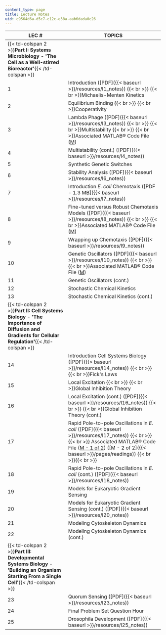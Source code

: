 ```yaml
---
content_type: page
title: Lecture Notes
uid: c9564d6a-d5c7-c12c-e38a-aab6dada0c26
---
```


| LEC # | TOPICS |
| --- | --- |
| {{< td-colspan 2 >}}**Part I: Systems Microbiology - 'The Cell as a Well-stirred Bioreactor'**{{< /td-colspan >}} ||
| 1 | Introduction ([PDF]({{< baseurl >}}/resources/l1_notes))  {{< br >}}  {{< br >}}Michaelis-Menten Kinetics |
| 2 | Equilibrium Binding  {{< br >}}  {{< br >}}Cooperativity |
| 3 | Lambda Phage ([PDF]({{< baseurl >}}/resources/l3_notes))  {{< br >}}  {{< br >}}Multistability  {{< br >}}  {{< br >}}Associated MATLAB® Code File ([M](/courses/physics/8-591j-systems-biology-fall-2004/readings/CodeI2.m)) |
| 4 | Multistability (cont.) ([PDF]({{< baseurl >}}/resources/l4_notes)) |
| 5 | Synthetic Genetic Switches |
| 6 | Stability Analysis ([PDF]({{< baseurl >}}/resources/l6_notes)) |
| 7 | Introduction _E. coli_ Chemotaxis ([PDF - 1.3 MB]({{< baseurl >}}/resources/l7_notes)) |
| 8 | Fine-tuned versus Robust Chemotaxis Models ([PDF]({{< baseurl >}}/resources/l8_notes))  {{< br >}}  {{< br >}}Associated MATLAB® Code File ([M](/courses/physics/8-591j-systems-biology-fall-2004/readings/CodeI4.m)) |
| 9 | Wrapping up Chemotaxis ([PDF]({{< baseurl >}}/resources/l9_notes)) |
| 10 | Genetic Oscillators ([PDF]({{< baseurl >}}/resources/l10_notes))  {{< br >}}  {{< br >}}Associated MATLAB® Code File ([M](/courses/physics/8-591j-systems-biology-fall-2004/readings/CodeI6.m)) |
| 11 | Genetic Oscillators (cont.) |
| 12 | Stochastic Chemical Kinetics |
| 13 | Stochastic Chemical Kinetics (cont.) |
| {{< td-colspan 2 >}}**Part II: Cell Systems Biology - 'The Importance of Diffusion and Gradients for Cellular Regulation'**{{< /td-colspan >}} ||
| 14 | Introduction Cell Systems Biology ([PDF]({{< baseurl >}}/resources/l14_notes))  {{< br >}}  {{< br >}}Fick's Laws |
| 15 | Local Excitation  {{< br >}}  {{< br >}}Global Inhibition Theory |
| 16 | Local Excitation (cont.) ([PDF]({{< baseurl >}}/resources/l16_notes))  {{< br >}}  {{< br >}}Global Inhibition Theory (cont.) |
| 17 | Rapid Pole-to-pole Oscillations in _E. coli_ ([PDF]({{< baseurl >}}/resources/l17_notes)) {{< br >}}{{< br >}} Associated MATLAB® Code File ([M - 1 of 2](/courses/physics/8-591j-systems-biology-fall-2004/readings/how_homog.m)) ([M - 2 of 2]({{< baseurl >}}/pages/readings)) {{< br >}}{{< br >}}  |
| 18 | Rapid Pole-to-pole Oscillations in _E. coli_ (cont.) ([PDF]({{< baseurl >}}/resources/l18_notes)) |
| 19 | Models for Eukaryotic Gradient Sensing |
| 20 | Models for Eukaryotic Gradient Sensing (cont.) ([PDF]({{< baseurl >}}/resources/l20_notes)) |
| 21 | Modeling Cytoskeleton Dynamics |
| 22 | Modeling Cytoskeleton Dynamics (cont.) |
| {{< td-colspan 2 >}}**Part III: Developmental Systems Biology - 'Building an Organism Starting From a Single Cell'**{{< /td-colspan >}} ||
| 23 | Quorum Sensing ([PDF]({{< baseurl >}}/resources/l23_notes)) |
| 24 | Final Problem Set Question Hour |
| 25 | Drosophila Development ([PDF]({{< baseurl >}}/resources/l25_notes))